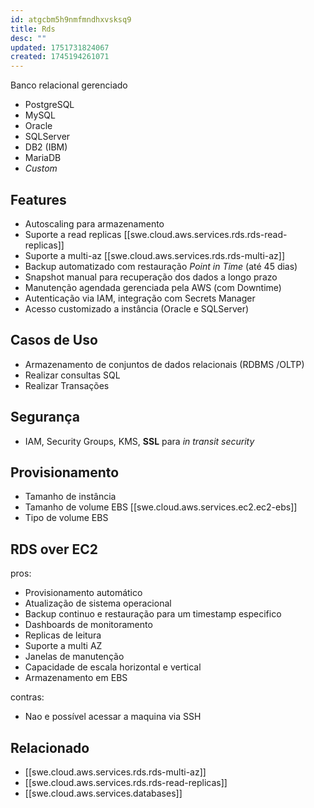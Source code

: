 ```yaml
---
id: atgcbm5h9nmfmndhxvsksq9
title: Rds
desc: ""
updated: 1751731824067
created: 1745194261071
---
```


Banco relacional gerenciado

- PostgreSQL
- MySQL
- Oracle
- SQLServer
- DB2 (IBM)
- MariaDB
- _Custom_

## Features

- Autoscaling para armazenamento
- Suporte a read replicas [[swe.cloud.aws.services.rds.rds-read-replicas]]
- Suporte a multi-az [[swe.cloud.aws.services.rds.rds-multi-az]]
- Backup automatizado com restauração _Point in Time_ (até 45 dias)
- Snapshot manual para recuperação dos dados a longo prazo
- Manutenção agendada gerenciada pela AWS (com Downtime)
- Autenticação via IAM, integração com Secrets Manager
- Acesso customizado a instância (Oracle e SQLServer)

## Casos de Uso

- Armazenamento de conjuntos de dados relacionais (RDBMS /OLTP)
- Realizar consultas SQL
- Realizar Transações

## Segurança

- IAM, Security Groups, KMS, **SSL** para _in transit security_

## Provisionamento

- Tamanho de instância
- Tamanho de volume EBS [[swe.cloud.aws.services.ec2.ec2-ebs]]
- Tipo de volume EBS

## RDS over EC2

pros:

- Provisionamento automático
- Atualização de sistema operacional
- Backup continuo e restauração para um timestamp especifico
- Dashboards de monitoramento
- Replicas de leitura
- Suporte a multi AZ
- Janelas de manutenção
- Capacidade de escala horizontal e vertical
- Armazenamento em EBS

contras:

- Nao e possível acessar a maquina via SSH

## Relacionado

- [[swe.cloud.aws.services.rds.rds-multi-az]]
- [[swe.cloud.aws.services.rds.rds-read-replicas]]
- [[swe.cloud.aws.services.databases]]
